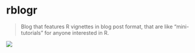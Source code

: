 # rblogr
> Blog that features R vignettes in blog post format, that are like “mini-tutorials” for anyone interested in R.

![](https://img.shields.io/badge/%E2%8F%B3-Ongoing%20project-orange.png)
